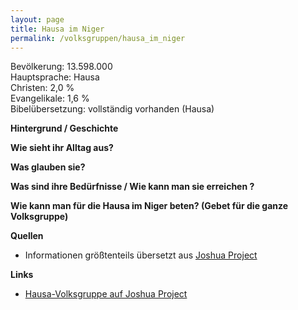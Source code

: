 ```yaml
---
layout: page
title: Hausa im Niger
permalink: /volksgruppen/hausa_im_niger
---
```


Bevölkerung: 13.598.000  
Hauptsprache: Hausa  
Christen: 2,0 %  
Evangelikale: 1,6 %  
Bibelübersetzung: vollständig vorhanden (Hausa)  

**Hintergrund / Geschichte**  


**Wie sieht ihr Alltag aus?**  


**Was glauben sie?**  

[comment]: <> (**Hindernisse für die Erreichung der Volksgruppe**)

**Was sind ihre Bedürfnisse / Wie kann man sie erreichen ?**  


**Wie kann man für die Hausa im Niger beten? (Gebet für die ganze Volksgruppe)**

**Quellen** 
* Informationen größtenteils übersetzt aus <a href="https://joshuaproject.net/people_groups/12070/NG" target="_blank">Joshua Project</a>

**Links**  
* <a href="https://joshuaproject.net/people_groups/12070/NG" target="_blank">Hausa-Volksgruppe auf Joshua Project</a>
